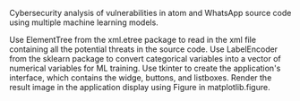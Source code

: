 Cybersecurity analysis of vulnerabilities in atom and WhatsApp source code using multiple machine learning models.

Use ElementTree from the xml.etree package to read in the xml file containing all the potential threats in the source code.
Use LabelEncoder from the sklearn package to convert categorical variables into a vector of numerical variables for ML training.
Use tkinter to create the application's interface, which contains the widge, buttons, and listboxes.
Render the result image in the application display using Figure in matplotlib.figure.

